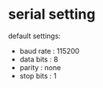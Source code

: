 # serial setting


default settings: 
- baud rate : 115200
- data bits : 8
- parity : none
- stop bits : 1

